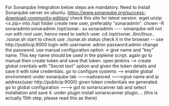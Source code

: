 For Sonarqube Integration below steps are mandatory.
Need to Install Sonarqube server on ubuntu. https://www.sonarqube.org/success-download-community-edition/ check this site for latest version.
wget <url of sonarqube>
unzip <x.zip> into /opt folder
create new user, preferably "sonaradmin".
chown -R sonaradmin:sonaradmin /opt/sonar..
su sonaradmin   ---- sonarqube will not run with root user, hence need to switch user.
cd /opt/sonar../bin/linux..
./sonar.sh start
to check use ./sonar.sh status
check it in the browser -- use http://publicip:9000
login with username: admin password:admin
change the password.
use manual configuration option -> give name and "key" name. This key name should be used in the pipleine script.
again go to manual then create token and save that token.
open jenkins --> create global crentials with "Secret text" option and given the token details and save it with toke credentials.
go to configure systems --> enable global environment under sonarqube tab --->advanced --->give name and ip address(user http://publicip:9000) given token credentials we generated.
go to global configuration ---> got to sonarscanner tab and select installation and save it.
under plugin install sonarscanner plugin.... (this is actually 15th step, please read this as there)

  
